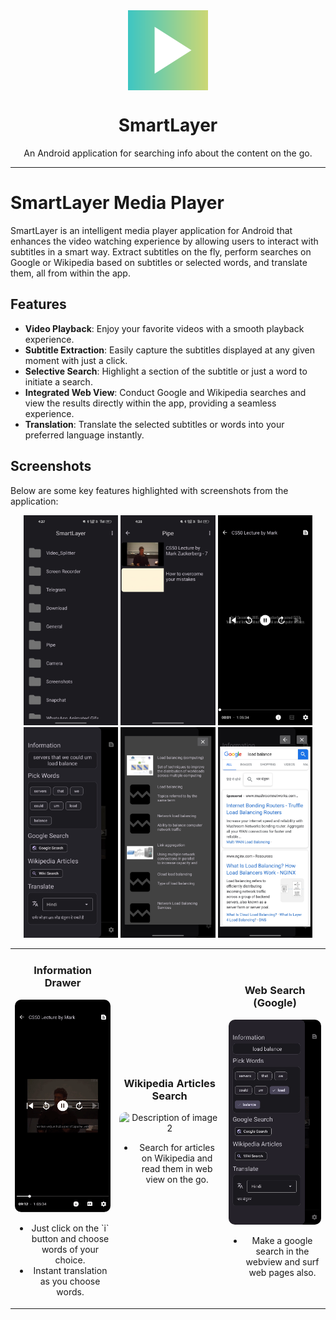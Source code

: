 <div align="center">
    <img src="./app/src/main/ic_launcher-playstore.png" width="128" height="128" style="display: block; margin: 0 auto"/>
    <h1>SmartLayer</h1>
    <p>An Android application for searching info about the content on the go.</p>
</div>

---

# SmartLayer Media Player

SmartLayer is an intelligent media player application for Android that enhances the video watching experience by allowing users to interact with subtitles in a smart way. Extract subtitles on the fly, perform searches on Google or Wikipedia based on subtitles or selected words, and translate them, all from within the app.

## Features

- **Video Playback**: Enjoy your favorite videos with a smooth playback experience.
- **Subtitle Extraction**: Easily capture the subtitles displayed at any given moment with just a click.
- **Selective Search**: Highlight a section of the subtitle or just a word to initiate a search.
- **Integrated Web View**: Conduct Google and Wikipedia searches and view the results directly within the app, providing a seamless experience.
- **Translation**: Translate the selected subtitles or words into your preferred language instantly.

## Screenshots

Below are some key features highlighted with screenshots from the application:

<p align="center">
 <img src="screenshots/folder_screen.jpg" width="30%" />
    <img src="screenshots/video_list_screen.jpg" width="30%" />
    <img src="screenshots/player_screen.jpg" width="30%" />

  <img src="screenshots/info_drawer_view.jpg" width="30%" />
    <img src="screenshots/web_dialog_screen.jpg" width="30%" />
    <img src="screenshots/wiki_articles_dialog.jpg" width="30%"/>
</p>

<table>
  <tr>
    <!-- First GIF Container -->
    <td align="center">
      <h3>Information Drawer</h3>
      <img src="screenshots/word_choosing_demo.gif" alt="Description of image 1" width="100%" style="border-radius: 10px;">
      <ul>
        <li>Just click on the `i` button and choose words of your choice.</li>
          <li>Instant translation as you choose words.</li>
      </ul>
    </td>
    <!-- Second GIF Container -->
    <td align="center">
      <h3>Wikipedia Articles Search</h3>
      <img src="screenshots/wiki_articles_dialog.gif" alt="Description of image 2" width="100%" style="border-radius: 10px;">
      <ul>
        <li>Search for articles on Wikipedia and read them in web view on the go.</li>
      </ul>
    </td>
    <!-- Third GIF Container -->
    <td align="center">
      <h3>Web Search (Google)</h3>
      <img src="screenshots/web_search_dialog.gif" alt="Description of image 3" width="100%" style="border-radius: 10px;">
      <ul>
        <li>Make a google search in the webview and surf web pages also.</li>
      </ul>
    </td>
  </tr>
</table>



